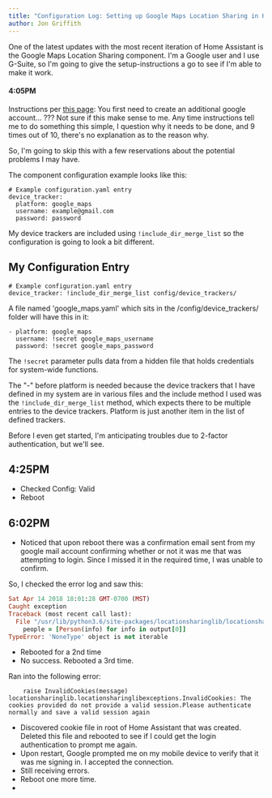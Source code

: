 ```yaml
---
title: "Configuration Log: Setting up Google Maps Location Sharing in Home Assistant"
author: Jon Griffith
---
```


One of the latest updates with the most recent iteration of Home Assistant is the Google Maps Location Sharing component.  I'm a Google user and I use G-Suite, so I'm going to give the setup-instructions a go to see if I'm able to make it work.

#### 4:05PM

Instructions per [this page](https://www.home-assistant.io/components/device_tracker.google_maps/):  You first need to create an additional google account... ???  Not sure if this make sense to me.  Any time instructions tell me to do something this simple, I question why it needs to be done, and 9 times out of 10, there's no explanation as to the reason why.

So, I'm going to skip this with a few reservations about the potential problems I may have.

The component configuration example looks like this:

    # Example configuration.yaml entry
    device_tracker:
      platform: google_maps
      username: example@gmail.com
      password: password

My device trackers are included using `!include_dir_merge_list` so the configuration is going to look a bit different.

## My Configuration Entry

    # Example configuration.yaml entry
    device_tracker: !include_dir_merge_list config/device_trackers/

A file named 'google_maps.yaml' which sits in the /config/device_trackers/ folder will have this in it:

    - platform: google_maps
      username: !secret google_maps_username
      password: !secret google_maps_password

The `!secret` parameter pulls data from a hidden file that holds credentials for system-wide functions.

The "-" before platform is needed because the device trackers that I have defined in my system are in various files and the include method I used was the `!include_dir_merge_list` method, which expects there to be multiple entries to the device trackers.  Platform is just another item in the list of defined trackers.

Before I even get started, I'm anticipating troubles due to 2-factor authentication, but we'll see.

## 4:25PM

- Checked Config: Valid
- Reboot

## 6:02PM

- Noticed that upon reboot there was a confirmation email sent from my google mail account confirming whether or not it was me that was attempting to login.  Since I missed it in the required time, I was unable to confirm.

So, I checked the error log and saw this:

~~~~ ruby
Sat Apr 14 2018 18:01:28 GMT-0700 (MST)
Caught exception  
Traceback (most recent call last):  
  File "/usr/lib/python3.6/site-packages/locationsharinglib/locationsharinglib.py", line 284, in _get_data
    people = [Person(info) for info in output[0]]
TypeError: 'NoneType' object is not iterable
~~~~

- Rebooted for a 2nd time
- No success.  Rebooted a 3rd time.

Ran into the following error:

```File "/usr/lib/python3.6/site-packages/locationsharinglib/locationsharinglib.py", line 209, in _validate_cookie
    raise InvalidCookies(message)
locationsharinglib.locationsharinglibexceptions.InvalidCookies: The cookies provided do not provide a valid session.Please authenticate normally and save a valid session again
```

- Discovered cookie file in root of Home Assistant that was created.  Deleted this file and rebooted to see if I could get the login authentication to prompt me again.
- Upon restart, Google prompted me on my mobile device to verify that it was me signing in.  I accepted the connection.
- Still receiving errors.
- Reboot one more time.
-

